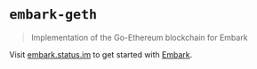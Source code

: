 # `embark-geth`

> Implementation of the Go-Ethereum blockchain for Embark

Visit [embark.status.im](https://embark.status.im/) to get started with
[Embark](https://github.com/embarklabs/embark).
